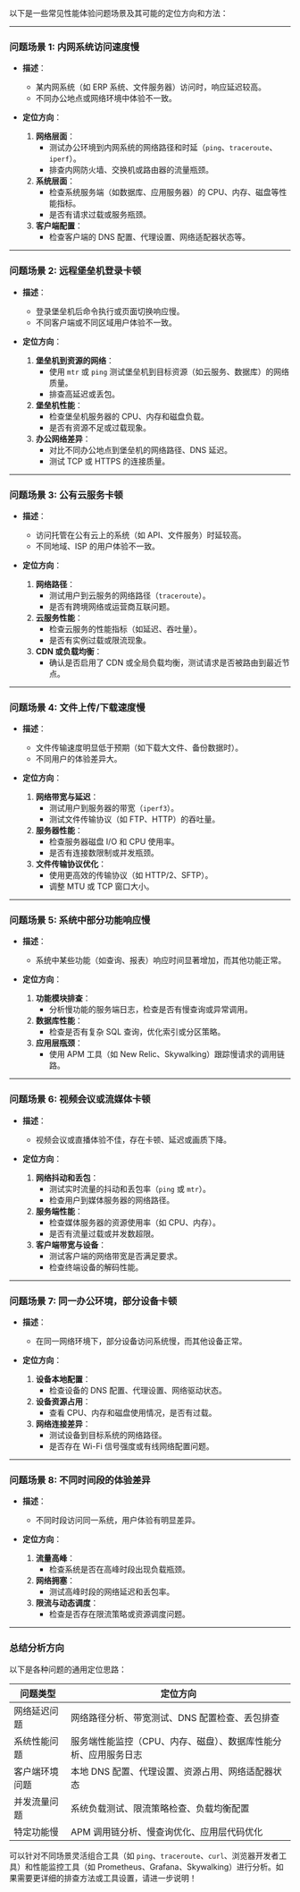 以下是一些常见性能体验问题场景及其可能的定位方向和方法：

---

### **问题场景 1: 内网系统访问速度慢**

- **描述**：
  - 某内网系统（如 ERP 系统、文件服务器）访问时，响应延迟较高。
  - 不同办公地点或网络环境中体验不一致。

- **定位方向**：
  1. **网络层面**：
     - 测试办公环境到内网系统的网络路径和时延（`ping`、`traceroute`、`iperf`）。
     - 排查内网防火墙、交换机或路由器的流量瓶颈。
  2. **系统层面**：
     - 检查系统服务端（如数据库、应用服务器）的 CPU、内存、磁盘等性能指标。
     - 是否有请求过载或服务瓶颈。
  3. **客户端配置**：
     - 检查客户端的 DNS 配置、代理设置、网络适配器状态等。

---

### **问题场景 2: 远程堡垒机登录卡顿**

- **描述**：
  - 登录堡垒机后命令执行或页面切换响应慢。
  - 不同客户端或不同区域用户体验不一致。

- **定位方向**：
  1. **堡垒机到资源的网络**：
     - 使用 `mtr` 或 `ping` 测试堡垒机到目标资源（如云服务、数据库）的网络质量。
     - 排查高延迟或丢包。
  2. **堡垒机性能**：
     - 检查堡垒机服务器的 CPU、内存和磁盘负载。
     - 是否有资源不足或过载现象。
  3. **办公网络差异**：
     - 对比不同办公地点到堡垒机的网络路径、DNS 延迟。
     - 测试 TCP 或 HTTPS 的连接质量。

---

### **问题场景 3: 公有云服务卡顿**

- **描述**：
  - 访问托管在公有云上的系统（如 API、文件服务）时延较高。
  - 不同地域、ISP 的用户体验不一致。

- **定位方向**：
  1. **网络路径**：
     - 测试用户到云服务的网络路径（`traceroute`）。
     - 是否有跨境网络或运营商互联问题。
  2. **云服务性能**：
     - 检查云服务的性能指标（如延迟、吞吐量）。
     - 是否有实例过载或限流现象。
  3. **CDN 或负载均衡**：
     - 确认是否启用了 CDN 或全局负载均衡，测试请求是否被路由到最近节点。

---

### **问题场景 4: 文件上传/下载速度慢**

- **描述**：
  - 文件传输速度明显低于预期（如下载大文件、备份数据时）。
  - 不同用户的体验差异大。

- **定位方向**：
  1. **网络带宽与延迟**：
     - 测试用户到服务器的带宽（`iperf3`）。
     - 测试文件传输协议（如 FTP、HTTP）的吞吐量。
  2. **服务器性能**：
     - 检查服务器磁盘 I/O 和 CPU 使用率。
     - 是否有连接数限制或并发瓶颈。
  3. **文件传输协议优化**：
     - 使用更高效的传输协议（如 HTTP/2、SFTP）。
     - 调整 MTU 或 TCP 窗口大小。

---

### **问题场景 5: 系统中部分功能响应慢**

- **描述**：
  - 系统中某些功能（如查询、报表）响应时间显著增加，而其他功能正常。

- **定位方向**：
  1. **功能模块排查**：
     - 分析慢功能的服务端日志，检查是否有慢查询或异常调用。
  2. **数据库性能**：
     - 检查是否有复杂 SQL 查询，优化索引或分区策略。
  3. **应用层瓶颈**：
     - 使用 APM 工具（如 New Relic、Skywalking）跟踪慢请求的调用链路。

---

### **问题场景 6: 视频会议或流媒体卡顿**

- **描述**：
  - 视频会议或直播体验不佳，存在卡顿、延迟或画质下降。

- **定位方向**：
  1. **网络抖动和丢包**：
     - 测试实时流量的抖动和丢包率（`ping` 或 `mtr`）。
     - 检查用户到媒体服务器的网络路径。
  2. **服务端性能**：
     - 检查媒体服务器的资源使用率（如 CPU、内存）。
     - 是否有流量过载或并发数超限。
  3. **客户端带宽与设备**：
     - 测试客户端的网络带宽是否满足要求。
     - 检查终端设备的解码性能。

---

### **问题场景 7: 同一办公环境，部分设备卡顿**

- **描述**：
  - 在同一网络环境下，部分设备访问系统慢，而其他设备正常。

- **定位方向**：
  1. **设备本地配置**：
     - 检查设备的 DNS 配置、代理设置、网络驱动状态。
  2. **设备资源占用**：
     - 查看 CPU、内存和磁盘使用情况，是否有过载。
  3. **网络连接差异**：
     - 测试设备到目标系统的网络路径。
     - 是否存在 Wi-Fi 信号强度或有线网络配置问题。

---

### **问题场景 8: 不同时间段的体验差异**

- **描述**：
  - 不同时段访问同一系统，用户体验有明显差异。

- **定位方向**：
  1. **流量高峰**：
     - 检查系统是否在高峰时段出现负载瓶颈。
  2. **网络拥塞**：
     - 测试高峰时段的网络延迟和丢包率。
  3. **限流与动态调度**：
     - 检查是否存在限流策略或资源调度问题。

---

### **总结分析方向**

以下是各种问题的通用定位思路：

| **问题类型**   | **定位方向**                                                 |
| -------------- | ------------------------------------------------------------ |
| 网络延迟问题   | 网络路径分析、带宽测试、DNS 配置检查、丢包排查               |
| 系统性能问题   | 服务端性能监控（CPU、内存、磁盘）、数据库性能分析、应用服务日志 |
| 客户端环境问题 | 本地 DNS 配置、代理设置、资源占用、网络适配器状态            |
| 并发流量问题   | 系统负载测试、限流策略检查、负载均衡配置                     |
| 特定功能慢     | APM 调用链分析、慢查询优化、应用层代码优化                   |

可以针对不同场景灵活组合工具（如 `ping`、`traceroute`、`curl`、浏览器开发者工具）和性能监控工具（如 Prometheus、Grafana、Skywalking）进行分析。如果需要更详细的排查方法或工具设置，请进一步说明！